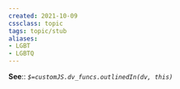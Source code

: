 ```yaml
---
created: 2021-10-09
cssclass: topic
tags: topic/stub
aliases:
- LGBT
- LGBTQ
---
```


**See**:: 
*`$=customJS.dv_funcs.outlinedIn(dv, this)`*

